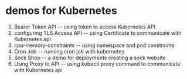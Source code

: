 #  demos for Kubernetes

1) Bearer Token API -- using token to access Kubernetes API
2) configuring TLS Access API -- using Certificate to communicate with Kubernetes api
3) cpu-memory-constraints -- using namespace and pod constraints
4) Cron Job -- running cron job with kubernetes
5) Sock Shop -- a demo for deployments creating a sock website
6) Using Proxy to API -- using kubectl proxy command to communicate with Kubernetes api
